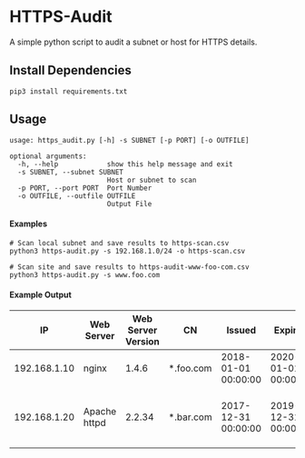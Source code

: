 # HTTPS-Audit

A simple python script to audit a subnet or host for HTTPS details.

## Install Dependencies
```pip3 install requirements.txt```

## Usage
```
usage: https_audit.py [-h] -s SUBNET [-p PORT] [-o OUTFILE]

optional arguments:
  -h, --help            show this help message and exit
  -s SUBNET, --subnet SUBNET
                        Host or subnet to scan
  -p PORT, --port PORT  Port Number
  -o OUTFILE, --outfile OUTFILE
                        Output File
```
#### Examples
```
# Scan local subnet and save results to https-scan.csv
python3 https-audit.py -s 192.168.1.0/24 -o https-scan.csv

# Scan site and save results to https-audit-www-foo-com.csv
python3 https-audit.py -s www.foo.com
```

#### Example Output
| IP | Web Server | Web Server Version | CN | Issued | Expires | Issuer |
|---|---|---|---|---|---|---|
| 192.168.1.10  | nginx | 1.4.6 | *.foo.com  | 2018-01-01 00:00:00  | 2020-01-01 00:00:00   | GeoTrust SSL CA - G3  |
| 192.168.1.20  | Apache httpd | 2.2.34 | *.bar.com  | 2017-12-31 00:00:00  | 2019-12-31 00:00:00   | Go Daddy Secure Certificate Authority - G2  |
